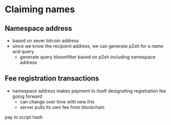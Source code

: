 # Claiming names

## Namespace address
* based on sever bitcoin address
* since we know the recipient address, we can generate p2sh for a name and query
  - generate query bloomfilter based on p2sh including namespace address

## Fee registration transactions
* namespace address makes payment to itself designating registration fee going forward
  - can change over time with new frts
  - server pulls its own fee from blockchain

pay to script hash
